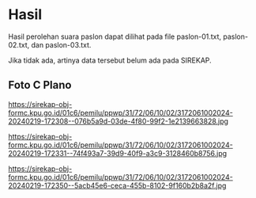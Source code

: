 # Hasil

Hasil perolehan suara paslon dapat dilihat pada file paslon-01.txt, paslon-02.txt, dan paslon-03.txt.

Jika tidak ada, artinya data tersebut belum ada pada SIREKAP.

## Foto C Plano

https://sirekap-obj-formc.kpu.go.id/01c6/pemilu/ppwp/31/72/06/10/02/3172061002024-20240219-172308--076b5a9d-03de-4f80-99f2-1e2139663828.jpg

https://sirekap-obj-formc.kpu.go.id/01c6/pemilu/ppwp/31/72/06/10/02/3172061002024-20240219-172331--74f493a7-39d9-40f9-a3c9-3128460b8756.jpg

https://sirekap-obj-formc.kpu.go.id/01c6/pemilu/ppwp/31/72/06/10/02/3172061002024-20240219-172350--5acb45e6-ceca-455b-8102-9f160b2b8a2f.jpg
